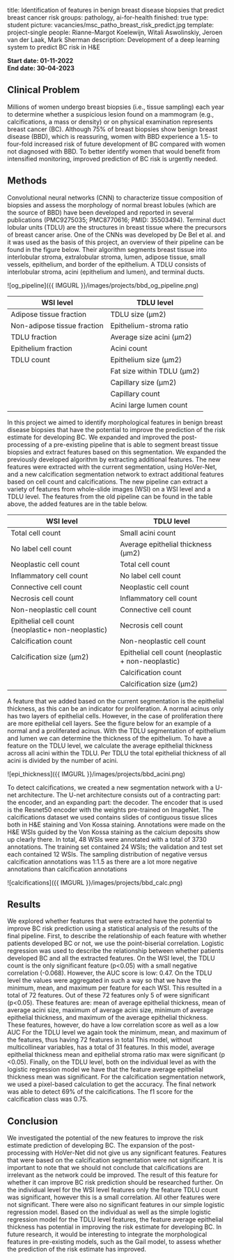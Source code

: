 title: Identification of features in benign breast disease biopsies that predict breast cancer risk
groups: pathology, ai-for-health
finished: true
type: student
picture: vacancies/msc_patho_breast_risk_predict.jpg
template: project-single
people: Rianne-Margot Koelewijn, Witali Aswolinskiy, Jeroen van der Laak, Mark Sherman
description: Development of a deep learning system to predict BC risk in H&E

**Start date: 01-11-2022** <br>
**End date: 30-04-2023**

## Clinical Problem

Millions of women undergo breast biopsies (i.e., tissue sampling) each year to determine whether a suspicious lesion found on a mammogram (e.g., calcifications, a mass or density) or on physical examination represents breast cancer (BC). Although 75% of breast biopsies show benign breast disease (BBD), which is reassuring, women with BBD experience a 1.5- to four-fold increased risk of future development of BC compared with women not diagnosed with BBD. To better identify women that would benefit from intensified monitoring, improved prediction of BC risk is urgently needed.

## Methods

Convolutional neural networks (CNN) to characterize tissue composition of biopsies and assess the morphology of normal breast lobules (which are the source of BBD) have been developed and reported in several publications (PMC9275035; PMC8770616; PMID: 35503494). Terminal duct lobular units (TDLU) are the structures in breast tissue where the precursors of breast cancer arise. One of the CNNs was developed by De Bel et al. and it was used as the basis of this project, an overview of their pipeline can be found in the figure below. Their algorithm segments breast tissue into interlobular stroma, extralobular stroma, lumen, adipose tissue, small vessels, epithelium, and border of the epithelium. A TDLU consists of interlobular stroma, acini (epithelium and lumen), and terminal ducts.

![og_pipeline]({{ IMGURL }}/images/projects/bbd_og_pipeline.png)


|     WSI level                      |     TDLU level                    |
|------------------------------------|-----------------------------------|
|     Adipose tissue fraction        |     TDLU size (μm2)               |
|     Non-adipose tissue fraction    |     Epithelium-stroma ratio       |
|     TDLU fraction                  |     Average size acini (μm2)      |
|     Epithelium fraction            |     Acini count                   |
|     TDLU count                     |     Epithelium size (μm2)         |
|                                    |     Fat size within TDLU (μm2)    |
|                                    |     Capillary size (μm2)          |
|                                    |     Capillary count               |
|                                    |     Acini large lumen   count     |

In this project we aimed to identify morphological features in benign breast disease biopsies that have the potential to improve the prediction of the risk estimate for developing BC. We expanded and improved the post-processing of a pre-existing pipeline that is able to segment breast tissue biopsies and extract features based on this segmentation. We expanded the previously developed algorithm by extracting additional features. The new features were extracted with the current segmentation, using HoVer-Net, and a new calcification segmentation network to extract additional features based on cell count and calcifications. The new pipeline can extract a variety of features from whole-slide images (WSI) on a WSI level and a TDLU level. The features from the old pipeline can be found in the table above, the added features are in the table below.

|     WSI level                                               |     TDLU level                                               |
|-------------------------------------------------------------|--------------------------------------------------------------|
|     Total cell   count                                      |     Small acini count                                        |
|     No label cell count                                     |     Average epithelial   thickness (μm2)                     |
|     Neoplastic   cell count                                 |     Total cell   count                                       |
|     Inflammatory cell count                                 |     No label cell count                                      |
|     Connective   cell count                                 |     Neoplastic   cell count                                  |
|     Necrosis cell count                                     |     Inflammatory cell count                                  |
|     Non-neoplastic   cell count                             |     Connective   cell count                                  |
|     Epithelial cell count   (neoplastic+ non-neoplastic)    |     Necrosis cell count                                      |
|     Calcification   count                                   |     Non-neoplastic   cell count                              |
|     Calcification size (μm2)                                |     Epithelial cell count   (neoplastic + non-neoplastic)    |
|                                                             |     Calcification   count                                    |
|                                                             |     Calcification size   (μm2)                               |

A feature that we added based on the current segmentation is the epithelial thickness, as this can be an indicator for proliferation. A normal acinus only has two layers of epithelial cells. However, in the case of proliferation there are more epithelial cell layers. See the figure below for an example of a normal and a proliferated acinus. With the TDLU segmentation of epithelium and lumen we can determine the thickness of the epithelium. To have a feature on the TDLU level, we calculate the average epithelial thickness across all acini within the TDLU. Per TDLU the total epithelial thickness of all acini is divided by the number of acini.

![epi_thickness]({{ IMGURL }}/images/projects/bbd_acini.png)

To detect calcifications, we created a new segmentation network with a U-net architecture. The U-net architecture consists out of a contracting part: the encoder, and an expanding part: the decoder. The encoder that is used is the Resnet50 encoder with the weights pre-trained on ImageNet.
The calcifications dataset we used contains slides of contiguous tissue slices both in H&E staining and Von Kossa staining. Annotations were made on the H&E WSIs guided by the Von Kossa staining as the calcium deposits show up clearly there. In total, 48 WSIs were annotated with a total of 3730 annotations. The training set contained 24 WSIs; the validation and test set each contained 12 WSIs. The sampling distribution of negative versus calcification annotations was 1:1.5 as there are a lot more negative annotations than calcification annotations

![calcifications]({{ IMGURL }}/images/projects/bbd_calc.png)

## Results
We explored whether features that were extracted have the potential to improve BC risk prediction using a statistical analysis of the results of the final pipeline. First, to describe the relationship of each feature with whether patients developed BC or not, we use the point-biserial correlation. Logistic regression was used to describe the relationship between whether patients developed BC and all the extracted features.
On the WSI level, the TDLU count is the only significant feature (p<0.05) with a small negative correlation (-0.068). However, the AUC score is low: 0.47. On the TDLU level the values were aggregated in such a way so that we have the minimum, mean, and maximum per feature for each WSI. This resulted in a total of 72 features. Out of these 72 features only 5 of were significant (p<0.05). These features are: mean of average epithelial thickness, mean of average acini size, maximum of average acini size, minimum of average epithelial thickness, and maximum of the average epithelial thickness. These features, however, do have a low correlation score as well as a low AUC
For the TDLU level we again took the minimum, mean, and maximum of the features, thus having 72 features in total This model, without multicollinear variables, has a total of 31 features. In this model, average epithelial thickness mean and epithelial stroma ratio max were significant (p <0.05). Finally, on the TDLU level, both on the individual level as with the logistic regression model we have that the feature average epithelial thickness mean was significant.
For the calcification segmentation network, we used a pixel-based calculation to get the accuracy. The final network was able to detect 69% of the calcifications. The f1 score for the calcification class was 0.75.

## Conclusion
We investigated the potential of the new features to improve the risk estimate prediction of developing BC. The expansion of the post-processing with HoVer-Net did not give us any significant features. Features that were based on the calcification segmentation were not significant. It is important to note that we should not conclude that calcifications are irrelevant as the network could be improved. The result of this feature for whether it can improve BC risk prediction should be researched further.
On the individual level for the WSI level features only the feature TDLU count was significant, however this is a small correlation. All other features were not significant. There were also no significant features in our simple logistic regression model. 
Based on the individual as well as the simple logistic regression model for the TDLU level features, the feature average epithelial thickness has potential in improving the risk estimate for developing BC. 
In future research, it would be interesting to integrate the morphological features in pre-existing models, such as the Gail model, to assess whether the prediction of the risk estimate has improved.
